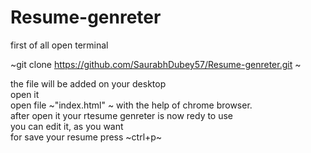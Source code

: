 # Resume-genreter  
first of all open terminal  

~git clone https://github.com/SaurabhDubey57/Resume-genreter.git  ~

the file will be added on your desktop   
open it   
open file ~"index.html" ~ with the help of chrome browser.   
after open it your rtesume genreter is now redy to use    
you can edit it, as you want       
for save your resume press ~ctrl+p~      

